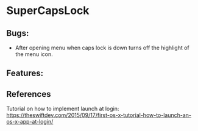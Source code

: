 # SuperCapsLock

## Bugs:
* After opening menu when caps lock is down turns off the highlight of the menu icon.

## Features:


## References
Tutorial on how to implement launch at login:
https://theswiftdev.com/2015/09/17/first-os-x-tutorial-how-to-launch-an-os-x-app-at-login/
